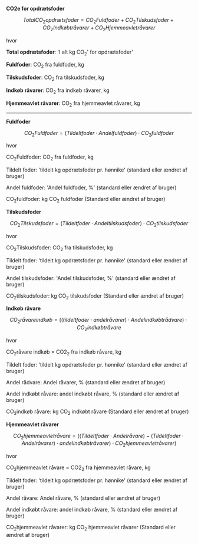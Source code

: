 **CO2e for opdrætsfoder**

$$Total CO_2{opdrætsfoder} = CO_2{Fuldfoder} + CO_2{Tilskudsfoder} + CO_2{Indkøbt råvarer} + CO_2{Hjemmeavlet råvarer}$$

hvor 

**Total opdrætsfoder**: 'I alt kg CO<sub>2</sub>' for opdrætsfoder'

**Fuldfoder**: CO<sub>2</sub> fra fuldfoder, kg 

**Tilskudsfoder**: CO<sub>2</sub> fra tilskudsfoder, kg 

**Indkøb råvarer**: CO<sub>2</sub> fra indkøb råvarer, kg 

**Hjemmeavlet råvarer**: CO<sub>2</sub> fra hjemmeavlet råvarer, kg 

_____________________________________

**Fuldfoder**

$$CO_2Fuldfoder = (Tildelt foder \cdot Andel fuldfoder) \cdot CO_2fuldfoder$$

hvor 

CO<sub>2</sub>Fuldfoder: CO<sub>2</sub> fra fuldfoder, kg

Tildelt foder: 'tildelt kg opdrætsfoder pr. hønnike' (standard eller ændret af bruger)

Andel fuldfoder: 'Andel fuldfoder, %' (standard eller ændret af bruger) 

CO<sub>2</sub>fuldfoder: kg CO<sub>2</sub> fuldfoder (Standard eller ændret af bruger)



**Tilskudsfoder**

$$CO_2Tilskudsfoder = (Tildelt foder \cdot Andel tilskudsfoder) \cdot CO_2tilskudsfoder$$

hvor 

CO<sub>2</sub>Tilskudsfoder: CO<sub>2</sub> fra tilskudsfoder, kg

Tildelt foder: 'tildelt kg opdrætsfoder pr. hønnike' (standard eller ændret af bruger)

Andel tilskudsfoder: 'Andel tilskudsfoder, %' (standard eller ændret af bruger) 

CO<sub>2</sub>tilskudsfoder: kg CO<sub>2</sub> tilskudsfoder (Standard eller ændret af bruger)

**Indkøb råvare**

$$CO_2råvare indkøb = ((tildelt foder \cdot andel råvarer) \cdot Andel indkøbt rådvare) \cdot CO_2indkøbt råvare$$

hvor

CO<sub>2</sub>råvare indkøb = CO2<sub>2</sub> fra indkøb råvare, kg 

Tildelt foder: 'tildelt kg opdrætsfoder pr. hønnike' (standard eller ændret af bruger)

Andel rådvare: Andel råvarer, % (standard eller ændret af bruger) 

Andel indkøbt råvare: andel indkøbt råvare, % (standard eller ændret af bruger) 

CO<sub>2</sub>indkøb råvare: kg CO<sub>2</sub> indkøbt råvare (Standard eller ændret af bruger)

**Hjemmeavlet råvarer**

$$CO_2hjemmeavlet råvare = ((Tildelt foder \cdot Andel råvare)-(Tildelt foder \cdot Andel råvarer) \cdot andel indkøbt råvarer) \cdot CO_2hjemmeavlet råvarer)$$

hvor

CO<sub>2</sub>hjemmeavlet råvare = CO2<sub>2</sub> fra hjemmeavlet råvare, kg 

Tildelt foder: 'tildelt kg opdrætsfoder pr. hønnike' (standard eller ændret af bruger)

Andel råvare: Andel råvare, % (standard eller ændret af bruger) 

Andel indkøbt råvare: andel indkøb råvare, % (standard eller ændret af bruger)

CO<sub>2</sub>hjemmeavlet råvarer: kg CO<sub>2</sub> hjemmeavlet råvarer (Standard eller ændret af bruger)
